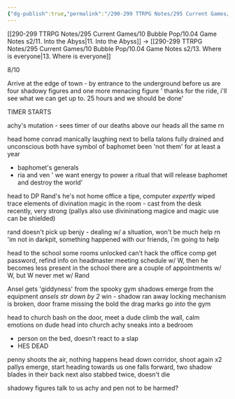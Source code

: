 ```yaml
---
{"dg-publish":true,"permalink":"/290-299 TTRPG Notes/295 Current Games/10 Bubble Pop/10.04 Game Notes s2/12. Reach the surface/"}
---
```



[[290-299 TTRPG Notes/295 Current Games/10 Bubble Pop/10.04 Game Notes s2/11. Into the Abyss\|11. Into the Abyss]] -> [[290-299 TTRPG Notes/295 Current Games/10 Bubble Pop/10.04 Game Notes s2/13. Where is everyone\|13. Where is everyone]]

8/10

Arrive at the edge of town - by entrance to the underground
before us are four shadowy figures and one more menacing figure
' thanks for the ride, i'll see what we can get up to. 25 hours and we should be done'

TIMER STARTS

achy's mutation - sees timer of our deaths above our heads
all the same rn

head home
conrad manically laughing next to bella
talons fully drained and unconscious
both have symbol of baphomet
been 'not them' for at least a year
- baphomet's generals
- ria and ven
' we want energy to power a ritual that will release baphomet and destroy the world'

head to DP Rand's
he's not home
office a tipe, computer _expertly_ wiped
trace elements of divination magic in the room - cast from the desk recently, very strong
(pallys also use divininationg magice and magic use can be shielded)

rand doesn't pick up
benjy - dealing w/ a situation, won't be much help rn
'im not in darkpit, something happened with our friends, i'm going to help

head to the school
some rooms unlocked
can't hack the office comp
get password, refind info on headmaster
meeting schedule w/ W, then he becomes less present in the school
there are a couple of appointments w/ W, but W never met w/ Rand

Ansel gets 'giddyness' from the spooky gym
shadows emerge from the equipment
_ansels str down by 2_
win - shadow ran away
locking mechanism is broken, door frame missing the bold
the drag marks go _into_ the gym

head to church
bash on the door, meet a dude
climb the wall, calm emotions on dude
head into church
achy sneaks into a bedroom
- person on the bed, doesn't react to a slap
- HES DEAD

penny shoots the air, nothing happens
head down corridor, shoot again
x2 pallys emerge, start heading towards us
one falls forward, two shadow blades in their back
next also stabbed twice, doesn't die

shadowy figures talk to us
achy and pen not to be harmed?